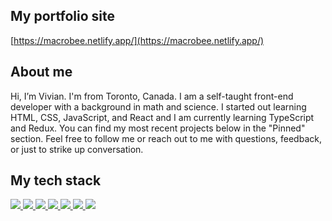 ## My portfolio site

[https://macrobee.netlify.app/](https://macrobee.netlify.app/)

## About me

Hi, I’m Vivian. I'm from Toronto, Canada. I am a self-taught front-end developer with a background in math and science. I started out learning HTML, CSS, JavaScript, and React and I am currently learning TypeScript and Redux. You can find my most recent projects below in the "Pinned" section. Feel free to follow me or reach out to me with questions, feedback, or just to strike up conversation.

## My tech stack

<a href="https://en.wikipedia.org/wiki/HTML">
  <img src="https://img.shields.io/badge/-HTML-orange" />
</a>

<a href="https://en.wikipedia.org/wiki/CSS">
  <img src="https://img.shields.io/badge/-CSS-darkblue" />
</a>

<a href="https://de.wikipedia.org/wiki/JavaScript">
  <img src="https://img.shields.io/badge/JavaScript-323330?style=for-the-badge&logo=javascript&logoColor=F7DF1E" />
</a>

<a href="https://reactjs.org/">
  <img src="https://img.shields.io/badge/React-20232A?style=for-the-badge&logo=react&logoColor=61DAFB" />
</a>

<a href="https://www.typescriptlang.org/">
  <img src="https://img.shields.io/badge/TypeScript-007ACC?style=for-the-badge&logo=typescript&logoColor=white" />
</a>

<a href="https://sass-lang.com/">
  <img src="https://img.shields.io/badge/Sass-CC6699?style=for-the-badge&logo=sass&logoColor=white" />
</a>

<a href="https://tailwindcss.com/">
  <img src="https://img.shields.io/badge/-Tailwind-blue" />
</a>

<!--
**macrobee/macrobee** is a ✨ _special_ ✨ repository because its `README.md` (this file) appears on your GitHub profile.

Here are some ideas to get you started:

- 🔭 I’m currently working on ...
- 🌱 I’m currently learning ...
- 👯 I’m looking to collaborate on ...
- 🤔 I’m looking for help with ...
- 💬 Ask me about ...
- 📫 How to reach me: ...
- 😄 Pronouns: ...
- ⚡ Fun fact: ...
-->
